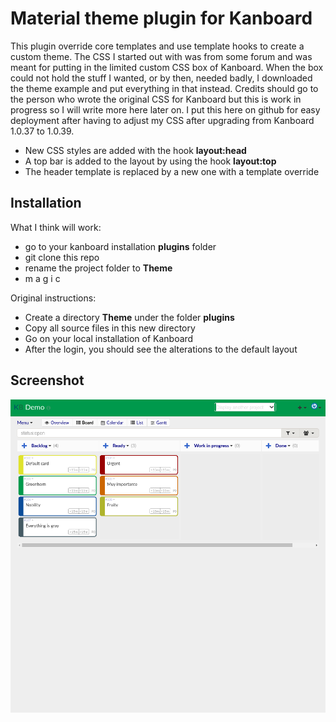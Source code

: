 Material theme plugin for Kanboard
==================================

This plugin override core templates and use template hooks to create a custom theme.
The CSS I started out with was from some forum and was meant for putting in the limited custom CSS box of Kanboard.
When the box could not hold the stuff I wanted, or by then, needed badly, I downloaded the theme example and put everything in that instead.
Credits should go to the person who wrote the original CSS for Kanboard but this is work in progress so I will write more here later on.
I put this here on github for easy deployment after having to adjust my CSS after upgrading from Kanboard 1.0.37 to 1.0.39.

- New CSS styles are added with the hook **layout:head**
- A top bar is added to the layout by using the hook **layout:top**
- The header template is replaced by a new one with a template override

Installation
------------

What I think will work:

- go to your kanboard installation **plugins** folder
- git clone this repo
- rename the project folder to **Theme**
- m a g i c

Original instructions:

- Create a directory **Theme** under the folder **plugins**
- Copy all source files in this new directory
- Go on your local installation of Kanboard
- After the login, you should see the alterations to the default layout

Screenshot
----------

![plugin-example-theme](screenshot.png)
